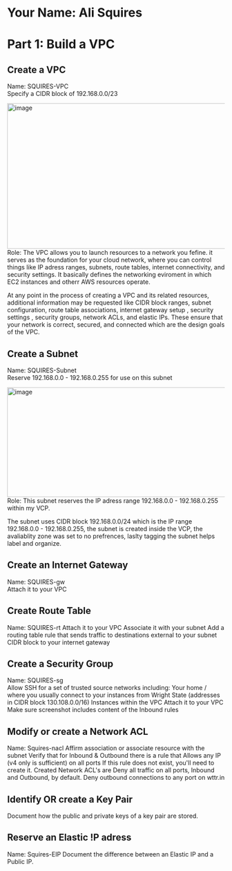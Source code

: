 # Your Name: Ali Squires  

# Part 1: Build a VPC

## Create a VPC  
Name: SQUIRES-VPC  
Specify a CIDR block of 192.168.0.0/23

<img width="1626" height="337" alt="image" src="https://github.com/user-attachments/assets/943f3269-f5b0-4848-87fb-31e0a9b0a8ec" />
Role: The VPC allows you to launch resources to a network you fefine. it serves as the foundation for your cloud network, where you can control things like IP adress ranges, subnets, route tables, internet connectivity, and security settings. It basically defines the networking eviroment in which EC2 instances and otherr AWS resources operate. <br>


At any point in the process of creating a VPC and its related resources, additional information may be requested like CIDR block ranges, subnet configuration, route table associations, internet gateway setup , security settings , security groups, network ACLs, and elastic IPs. These ensure that your network is correct, secured, and connected which are the design goals of the VPC.

## Create a Subnet  
Name: SQUIRES-Subnet  
Reserve 192.168.0.0 - 192.168.0.255 for use on this subnet

<img width="1636" height="254" alt="image" src="https://github.com/user-attachments/assets/dc66590b-f252-44ed-b189-18a78de9f0c8" />
Role: This subnet reserves the IP adress range 192.168.0.0 - 192.168.0.255 within my VCP. 


The subnet uses CIDR block 192.168.0.0/24 which is the IP range 192.168.0.0 - 192.168.0.255, the subnet is created inside the VCP, the avaliablity zone was set to no prefrences, laslty tagging the subnet helps label and organize.


## Create an Internet Gateway
Name: SQUIRES-gw  
Attach it to your VPC

<!-- a description of what the resource does (what is its role). responses to additional requests for information in any step. a screenshot that shows the resource has been created according to specification -->

## Create Route Table 
Name: SQUIRES-rt
Attach it to your VPC
Associate it with your subnet
Add a routing table rule that sends traffic to destinations external to your subnet CIDR block to your internet gateway

<!-- a description of what the resource does (what is its role). responses to additional requests for information in any step. a screenshot that shows the resource has been created according to specification -->

## Create a Security Group   
Name: SQUIRES-sg  
Allow SSH for a set of trusted source networks including:
Your home / where you usually connect to your instances from
Wright State (addresses in CIDR block 130.108.0.0/16)
Instances within the VPC
Attach it to your VPC
Make sure screenshot includes content of the Inbound rules

<!-- a description of what the resource does (what is its role). responses to additional requests for information in any step. a screenshot that shows the resource has been created according to specification -->

## Modify or create a Network ACL
Name: Squires-nacl
Affirm association or associate resource with the subnet
Verify that for Inbound & Outbound there is a rule that Allows any IP (v4 only is sufficient) on all ports
If this rule does not exist, you'll need to create it. Created Network ACL's are Deny all traffic on all ports, Inbound and Outbound, by default.
Deny outbound connections to any port on wttr.in

<!-- a description of what the resource does (what is its role). responses to additional requests for information in any step. a screenshot that shows the resource has been created according to specification -->

## Identify OR create a Key Pair
Document how the public and private keys of a key pair are stored.

<!-- a description of what the resource does (what is its role). responses to additional requests for information in any step. a screenshot that shows the resource has been created according to specification -->

## Reserve an Elastic !P adress
Name: Squires-EIP
Document the difference between an Elastic IP and a Public IP.

<!-- a description of what the resource does (what is its role). responses to additional requests for information in any step. a screenshot that shows the resource has been created according to specification -->
